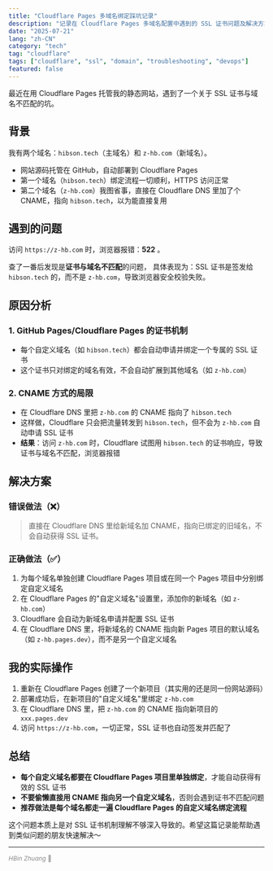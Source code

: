 ```yaml
---
title: "Cloudflare Pages 多域名绑定踩坑记录"
description: "记录在 Cloudflare Pages 多域名配置中遇到的 SSL 证书问题及解决方案"
date: "2025-07-21"
lang: "zh-CN"
category: "tech"
tag: "cloudflare"
tags: ["cloudflare", "ssl", "domain", "troubleshooting", "devops"]
featured: false
---
```


最近在用 Cloudflare Pages 托管我的静态网站，遇到了一个关于 SSL 证书与域名不匹配的坑。

## 背景

我有两个域名：`hibson.tech`（主域名）和 `z-hb.com`（新域名）。

- 网站源码托管在 GitHub，自动部署到 Cloudflare Pages
- 第一个域名（`hibson.tech`）绑定流程一切顺利，HTTPS 访问正常
- 第二个域名（`z-hb.com`）我图省事，直接在 Cloudflare DNS 里加了个 CNAME，指向 `hibson.tech`，以为能直接复用

## 遇到的问题

访问 `https://z-hb.com` 时，浏览器报错：**522** 。

查了一番后发现是**证书与域名不匹配**的问题，
具体表现为：SSL 证书是签发给 `hibson.tech` 的，而不是 `z-hb.com`，导致浏览器安全校验失败。

## 原因分析

### 1. GitHub Pages/Cloudflare Pages 的证书机制

- 每个自定义域名（如 `hibson.tech`）都会自动申请并绑定一个专属的 SSL 证书
- 这个证书只对绑定的域名有效，不会自动扩展到其他域名（如 `z-hb.com`）

### 2. CNAME 方式的局限

- 在 Cloudflare DNS 里把 `z-hb.com` 的 CNAME 指向了 `hibson.tech`
- 这样做，Cloudflare 只会把流量转发到 `hibson.tech`，但不会为 `z-hb.com` 自动申请 SSL 证书
- **结果**：访问 `z-hb.com` 时，Cloudflare 试图用 `hibson.tech` 的证书响应，导致证书与域名不匹配，浏览器报错

## 解决方案

### 错误做法（❌）

> 直接在 Cloudflare DNS 里给新域名加 CNAME，指向已绑定的旧域名，不会自动获得 SSL 证书。

### 正确做法（✅）

1. 为每个域名单独创建 Cloudflare Pages 项目或在同一个 Pages 项目中分别绑定自定义域名
2. 在 Cloudflare Pages 的"自定义域名"设置里，添加你的新域名（如 `z-hb.com`）
3. Cloudflare 会自动为新域名申请并配置 SSL 证书
4. 在 Cloudflare DNS 里，将新域名的 CNAME 指向新 Pages 项目的默认域名（如 `z-hb.pages.dev`），而不是另一个自定义域名

## 我的实际操作

1. 重新在 Cloudflare Pages 创建了一个新项目（其实用的还是同一份网站源码）
2. 部署成功后，在新项目的"自定义域名"里绑定 `z-hb.com`
3. 在 Cloudflare DNS 里，把 `z-hb.com` 的 CNAME 指向新项目的 `xxx.pages.dev`
4. 访问 `https://z-hb.com`，一切正常，SSL 证书也自动签发并匹配了

## 总结

- **每个自定义域名都要在 Cloudflare Pages 项目里单独绑定**，才能自动获得有效的 SSL 证书
- **不要偷懒直接用 CNAME 指向另一个自定义域名**，否则会遇到证书不匹配问题
- **推荐做法是每个域名都走一遍 Cloudflare Pages 的自定义域名绑定流程**

这个问题本质上是对 SSL 证书机制理解不够深入导致的。希望这篇记录能帮助遇到类似问题的朋友快速解决～

---

<small style="opacity: 0.5; font-size: 0.75rem;">_HBin Zhuang_ 📝</small>
